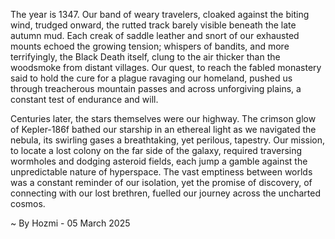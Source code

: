 
The year is 1347.  Our band of weary travelers, cloaked against the biting wind, trudged onward, the rutted track barely visible beneath the late autumn mud.  Each creak of saddle leather and snort of our exhausted mounts echoed the growing tension; whispers of bandits, and more terrifyingly, the Black Death itself, clung to the air thicker than the woodsmoke from distant villages. Our quest, to reach the fabled monastery said to hold the cure for a plague ravaging our homeland, pushed us through treacherous mountain passes and across unforgiving plains, a constant test of endurance and will.


Centuries later, the stars themselves were our highway.  The crimson glow of Kepler-186f bathed our starship in an ethereal light as we navigated the nebula, its swirling gases a breathtaking, yet perilous, tapestry.  Our mission, to locate a lost colony on the far side of the galaxy, required traversing wormholes and dodging asteroid fields, each jump a gamble against the unpredictable nature of hyperspace. The vast emptiness between worlds was a constant reminder of our isolation, yet the promise of discovery, of connecting with our lost brethren, fuelled our journey across the uncharted cosmos.

~ By Hozmi - 05 March 2025
